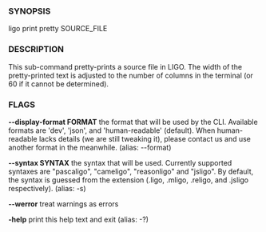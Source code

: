 
### SYNOPSIS
ligo print pretty SOURCE_FILE

### DESCRIPTION
This sub-command pretty-prints a source file in LIGO. The width of the pretty-printed text is adjusted to the number of columns in the terminal (or 60 if it cannot be determined).

### FLAGS
**--display-format FORMAT**
the format that will be used by the CLI. Available formats are 'dev', 'json', and 'human-readable' (default). When human-readable lacks details (we are still tweaking it), please contact us and use another format in the meanwhile. (alias: --format)

**--syntax SYNTAX**
the syntax that will be used. Currently supported syntaxes are "pascaligo", "cameligo", "reasonligo" and "jsligo". By default, the syntax is guessed from the extension (.ligo, .mligo, .religo, and .jsligo respectively). (alias: -s)

**--werror**
treat warnings as errors

**-help**
print this help text and exit (alias: -?)



